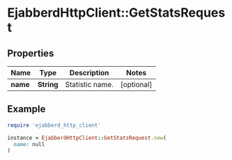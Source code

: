 # EjabberdHttpClient::GetStatsRequest

## Properties

| Name | Type | Description | Notes |
| ---- | ---- | ----------- | ----- |
| **name** | **String** | Statistic name. | [optional] |

## Example

```ruby
require 'ejabberd_http_client'

instance = EjabberdHttpClient::GetStatsRequest.new(
  name: null
)
```

